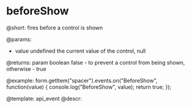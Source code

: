 beforeShow
=============

@short: fires before a control is shown
 

@params:
- value     undefined     the current value of the control, null

@returns:
param   boolean     false - to prevent a control from being shown, otherwise - true


@example:
form.getItem("spacer").events.on("BeforeShow", function(value) {
    console.log("BeforeShow", value);
    return true;
});


@template: api_event
@descr:


